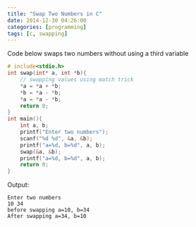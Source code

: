 ```yaml
---
title: "Swap Two Numbers in C"
date: 2014-12-30 04:26:00
categories: [programming]
tags: [c, swapping]
---
```


Code below swaps two numbers without using a third variable
```c
# include<stdio.h>
int swap(int* a, int *b){
    // swapping values using match trick
	*a = *a + *b;
	*b = *a - *b;
	*a = *a - *b;
	return 0;
}
int main(){
    int a, b;
    printf("Enter two numbers");
    scanf("%d %d", &a, &b);
    printf("a=%d, b=%d", a, b);
    swap(&a, &b);
    printf("a=%d, b=%d", a, b);
    return 0;
}
```

Output:
```text
Enter two numbers
10 34
before swapping a=10, b=34
After swapping a=34, b=10
```

